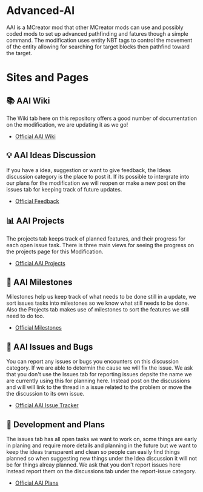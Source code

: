 # Advanced-AI
AAI is a MCreator mod that other MCreator mods can use and possibly coded mods to set up advanced pathfinding and fatures though a simple command.
The modification uses entity NBT tags to control the movement of the entity allowing for searching for target blocks then pathfind toward the target.

# Sites and Pages
## 📚 AAI Wiki
The Wiki tab here on this repository offers a good number of documentation on the modification, we are updating it as we go!
- [Official AAI Wiki](https://github.com/northwesttrees-gaming/Advanced-AI/wiki)

## 💡 AAI Ideas Discussion
If you have a idea, suggestion or want to give feedback, the Ideas discussion category is the place to post it. If its possible to intergrate into our plans for the modification we will reopen or make a new post on the issues tab for keeping track of future updates.
- [Official Feedback](https://github.com/northwesttrees-gaming/Advanced-AI/discussions/categories/ideas)

## 📊 AAI Projects
The projects tab keeps track of planned features, and their progress for each open issue task. There is three main views for seeing the progress on the projects page for this Modification.
- [Official AAI Projects](https://github.com/orgs/northwesttrees-gaming/projects/8)

## 📆 AAI Milestones
Milestones help us keep track of what needs to be done still in a update, we sort issues tasks into milestones so we know what still needs to be done. Also the Projects tab makes use of milestones to sort the features we still need to do too.
- [Official Milestones](https://github.com/northwesttrees-gaming/Advanced-AI/milestones)

## 🐛 AAI Issues and Bugs
You can report any issues or bugs you encounters on this discussion category. If we are able to determin the cause we will fix the issue. We ask that you don't use the Issues tab for reporting issues depsite the name we are currently using this for planning here. Instead post on the discussions and will will link to the thread in a issue related to the problem or move the the discussion to its own issue.
- [Official AAI Issue Tracker](https://github.com/northwesttrees-gaming/Advanced-AI/discussions/categories/report-issue)

## 📝 Development and Plans
The issues tab has all open tasks we want to work on, some things are early in planing and require more details and planning in the future but we want to keep the ideas transparent and clean so people can easily find things planned so when suggesting new things under the Idea discussion it will not be for things alreay planned.
We ask that you don't report issues here instead report them on the discussions tab under the report-issue category.
- [Official AAI Plans](https://github.com/northwesttrees-gaming/Advanced-AI/issues) 

